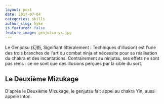 ```yaml
---
layout: post
date: 2017-07-04
categories: skills
author_slug: hyke
is_featured: false
feature_image: genjutsu-yx.jpg
---
```


Le Genjutsu (幻術, Signifiant littéralement :  Techniques d'illusion) est l'une des trois branches de l'art du combat ninja et nécessite pour sa réalisation du chakra et des incantations. Contrairement au ninjutsu, ses effets ne sont pas réels : ce ne sont que des illusions perçues par la cible du sort. 

## Le Deuxième Mizukage

D'après le Deuxième Mizukage, le genjutsu fait appel au chakra Yin, aussi appelé Inton.